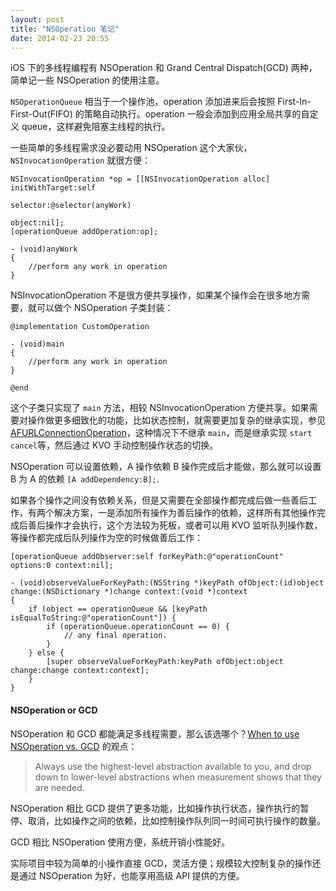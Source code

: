 ```yaml
---
layout: post
title: "NSOperation 笔记"
date: 2014-02-23 20:55
---
```


iOS 下的多线程编程有 NSOperation 和 Grand Central Dispatch(GCD) 两种，简单记一些 NSOperation 的使用注意。

`NSOperationQueue` 相当于一个操作池，operation 添加进来后会按照 First-In-First-Out(FIFO) 的策略自动执行。operation 一般会添加到应用全局共享的自定义 queue，这样避免阻塞主线程的执行。

一些简单的多线程需求没必要动用 NSOperation 这个大家伙，`NSInvocationOperation` 就很方便：

```objc
NSInvocationOperation *op = [[NSInvocationOperation alloc] initWithTarget:self
                                                                 selector:@selector(anyWork)
                                                                   object:nil];
[operationQueue addOperation:op];

- (void)anyWork
{
    //perform any work in operation
}
```

NSInvocationOperation 不是很方便共享操作，如果某个操作会在很多地方需要，就可以做个 NSOperation 子类封装：

```objc
@implementation CustomOperation

- (void)main
{
    //perform any work in operation
}

@end
```

这个子类只实现了 `main` 方法，相较 NSInvocationOperation 方便共享。如果需要对操作做更多细致化的功能，比如状态控制，就需要更加复杂的继承实现，参见 [AFURLConnectionOperation][1]，这种情况下不继承 `main`，而是继承实现 `start` `cancel`等，然后通过 KVO 手动控制操作状态的切换。

NSOperation 可以设置依赖，A 操作依赖 B 操作完成后才能做，那么就可以设置 B 为 A 的依赖 `[A addDependency:B];`.

如果各个操作之间没有依赖关系，但是又需要在全部操作都完成后做一些善后工作，有两个解决方案，一是添加所有操作为善后操作的依赖，这样所有其他操作完成后善后操作才会执行，这个方法较为死板，或者可以用 KVO 监听队列操作数，等操作都完成后队列操作为空的时候做善后工作：

```objc
[operationQueue addObserver:self forKeyPath:@"operationCount" options:0 context:nil];

- (void)observeValueForKeyPath:(NSString *)keyPath ofObject:(id)object change:(NSDictionary *)change context:(void *)context
{
    if (object == operationQueue && [keyPath isEqualToString:@"operationCount"]) {
        if (operationQueue.operationCount == 0) {
			// any final operation.
        }
    } else {
        [super observeValueForKeyPath:keyPath ofObject:object change:change context:context];
    }
}
```

#### NSOperation or GCD

NSOperation 和 GCD 都能满足多线程需要，那么该选哪个？[When to use NSOperation vs. GCD][2] 的观点：

> Always use the highest-level abstraction available to you, and drop down to lower-level abstractions when measurement shows that they are needed.

NSOperation 相比 GCD 提供了更多功能，比如操作执行状态，操作执行的暂停、取消，比如操作之间的依赖，比如控制操作队列同一时间可执行操作的数量。

GCD 相比 NSOperation 使用方便，系统开销小性能好。

实际项目中较为简单的小操作直接 GCD，灵活方便；规模较大控制复杂的操作还是通过 NSOperation 为好，也能享用高级 API 提供的方便。

[1]:https://github.com/AFNetworking/AFNetworking/blob/master/AFNetworking/AFURLConnectionOperation.h
[2]:http://eschatologist.net/blog/?p=232


